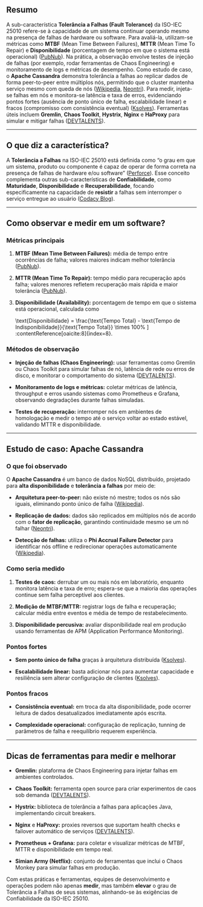 ## Resumo

A sub-característica **Tolerância a Falhas (Fault Tolerance)** da ISO-IEC 25010 refere-se à capacidade de um sistema continuar operando mesmo na presença de falhas de hardware ou software. Para avaliá-la, utilizam-se métricas como **MTBF** (Mean Time Between Failures), **MTTR** (Mean Time To Repair) e **Disponibilidade** (porcentagem de tempo em que o sistema está operacional) ([PubNub](https://www.pubnub.com/learn/glossary/fault-tolerance/?utm_source=chatgpt.com "What is Fault Tolerance? System Design & Engineering - PubNub")). Na prática, a observação envolve testes de injeção de falhas (por exemplo, rodar ferramentas de Chaos Engineering) e monitoramento de logs e métricas de desempenho. Como estudo de caso, o **Apache Cassandra** demonstra tolerância a falhas ao replicar dados de forma peer-to-peer entre múltiplos nós, permitindo que o cluster mantenha serviço mesmo com queda de nós ([Wikipedia](https://en.wikipedia.org/wiki/Apache_Cassandra?utm_source=chatgpt.com "Apache Cassandra"), [Neontri](https://neontri.com/blog/apache-cassandra-use-cases/?utm_source=chatgpt.com "5 Apache Cassandra Use Cases in Big Data - Neontri")). Para medir, injeta-se falhas em nós e monitora-se latência e taxa de erros, evidenciando pontos fortes (ausência de ponto único de falha, escalabilidade linear) e fracos (compromisso com consistência eventual) ([Ksolves](https://www.ksolves.com/blog/big-data/apache-cassandra/uncover-the-inner-workings-of-apache-cassandra-an-architectural-exploration?utm_source=chatgpt.com "Understanding Apache Cassandra Architecture - Ksolves")). Ferramentas úteis incluem **Gremlin**, **Chaos Toolkit**, **Hystrix**, **Nginx** e **HaProxy** para simular e mitigar falhas ([DEVTALENTS](https://devtalents.com/building-fault-tolerant-software/?utm_source=chatgpt.com "Developing fault-tolerant software: best practices, process & tips")).

---

## O que diz a característica?

A **Tolerância a Falhas** na ISO-IEC 25010 está definida como “o grau em que um sistema, produto ou componente é capaz de operar de forma correta na presença de falhas de hardware e/ou software” ([Perforce](https://www.perforce.com/blog/qac/what-is-iso-25010?utm_source=chatgpt.com "What Is ISO 25010? | Perforce Software")). Esse conceito complementa outras sub-características de **Confiabilidade**, como **Maturidade**, **Disponibilidade** e **Recuperabilidade**, focando especificamente na capacidade de **resistir** a falhas sem interromper o serviço entregue ao usuário ([Codacy Blog](https://blog.codacy.com/iso-25010-software-quality-model?utm_source=chatgpt.com "An Exploration of the ISO/IEC 25010 Software Quality Model")).

---

## Como observar e medir em um software?

### Métricas principais

1. **MTBF (Mean Time Between Failures):** média de tempo entre ocorrências de falha; valores maiores indicam melhor tolerância ([PubNub](https://www.pubnub.com/learn/glossary/fault-tolerance/?utm_source=chatgpt.com "What is Fault Tolerance? System Design & Engineering - PubNub")).
    
2. **MTTR (Mean Time To Repair):** tempo médio para recuperação após falha; valores menores refletem recuperação mais rápida e maior tolerância ([PubNub](https://www.pubnub.com/learn/glossary/fault-tolerance/?utm_source=chatgpt.com "What is Fault Tolerance? System Design & Engineering - PubNub")).
    
3. **Disponibilidade (Availability):** porcentagem de tempo em que o sistema está operacional, calculada como
    
    \text{Disponibilidade} = \frac{\text{Tempo Total} - \text{Tempo de Indisponibilidade}}{\text{Tempo Total}} \times 100\% \] :contentReference[oaicite:8]{index=8}.

### Métodos de observação

- **Injeção de falhas (Chaos Engineering):** usar ferramentas como Gremlin ou Chaos Toolkit para simular falhas de nó, latência de rede ou erros de disco, e monitorar o comportamento do sistema ([DEVTALENTS](https://devtalents.com/building-fault-tolerant-software/?utm_source=chatgpt.com "Developing fault-tolerant software: best practices, process & tips")).
    
- **Monitoramento de logs e métricas:** coletar métricas de latência, throughput e erros usando sistemas como Prometheus e Grafana, observando degradações durante falhas simuladas.
    
- **Testes de recuperação:** interromper nós em ambientes de homologação e medir o tempo até o serviço voltar ao estado estável, validando MTTR e disponibilidade.
    

---

## Estudo de caso: Apache Cassandra

### O que foi observado

O **Apache Cassandra** é um banco de dados NoSQL distribuído, projetado para **alta disponibilidade** e **tolerância a falhas** por meio de:

- **Arquitetura peer-to-peer:** não existe nó mestre; todos os nós são iguais, eliminando ponto único de falha ([Wikipedia](https://en.wikipedia.org/wiki/Apache_Cassandra?utm_source=chatgpt.com "Apache Cassandra")).
    
- **Replicação de dados:** dados são replicados em múltiplos nós de acordo com o **fator de replicação**, garantindo continuidade mesmo se um nó falhar ([Neontri](https://neontri.com/blog/apache-cassandra-use-cases/?utm_source=chatgpt.com "5 Apache Cassandra Use Cases in Big Data - Neontri")).
    
- **Detecção de falhas:** utiliza o **Phi Accrual Failure Detector** para identificar nós offline e redirecionar operações automaticamente ([Wikipedia](https://en.wikipedia.org/wiki/Apache_Cassandra?utm_source=chatgpt.com "Apache Cassandra")).
    

### Como seria medido

1. **Testes de caos:** derrubar um ou mais nós em laboratório, enquanto monitora latência e taxa de erro; espera-se que a maioria das operações continue sem falha perceptível aos clientes.
    
2. **Medição de MTBF/MTTR:** registrar logs de falha e recuperação; calcular média entre eventos e média de tempo de restabelecimento.
    
3. **Disponibilidade percusiva:** avaliar disponibilidade real em produção usando ferramentas de APM (Application Performance Monitoring).
    

### Pontos fortes

- **Sem ponto único de falha** graças à arquitetura distribuída ([Ksolves](https://www.ksolves.com/blog/big-data/apache-cassandra/uncover-the-inner-workings-of-apache-cassandra-an-architectural-exploration?utm_source=chatgpt.com "Understanding Apache Cassandra Architecture - Ksolves")).
    
- **Escalabilidade linear:** basta adicionar nós para aumentar capacidade e resiliência sem alterar configuração de clientes ([Ksolves](https://www.ksolves.com/blog/big-data/apache-cassandra/uncover-the-inner-workings-of-apache-cassandra-an-architectural-exploration?utm_source=chatgpt.com "Understanding Apache Cassandra Architecture - Ksolves")).
    

### Pontos fracos

- **Consistência eventual:** em troca da alta disponibilidade, pode ocorrer leitura de dados desatualizados imediatamente após escrita.
    
- **Complexidade operacional:** configuração de replicação, tunning de parâmetros de falha e reequilíbrio requerem experiência.
    

---

## Dicas de ferramentas para medir e melhorar

- **Gremlin:** plataforma de Chaos Engineering para injetar falhas em ambientes controlados.
    
- **Chaos Toolkit:** ferramenta open source para criar experimentos de caos sob demanda ([DEVTALENTS](https://devtalents.com/building-fault-tolerant-software/?utm_source=chatgpt.com "Developing fault-tolerant software: best practices, process & tips")).
    
- **Hystrix:** biblioteca de tolerância a falhas para aplicações Java, implementando circuit breakers.
    
- **Nginx** e **HaProxy:** proxies reversos que suportam health checks e failover automático de serviços ([DEVTALENTS](https://devtalents.com/building-fault-tolerant-software/?utm_source=chatgpt.com "Developing fault-tolerant software: best practices, process & tips")).
    
- **Prometheus + Grafana:** para coletar e visualizar métricas de MTBF, MTTR e disponibilidade em tempo real.
    
- **Simian Army (Netflix):** conjunto de ferramentas que inclui o Chaos Monkey para simular falhas em produção.
    

Com estas práticas e ferramentas, equipes de desenvolvimento e operações podem não apenas **medir**, mas também **elevar** o grau de Tolerância a Falhas de seus sistemas, alinhando-se às exigências de Confiabilidade da ISO-IEC 25010.